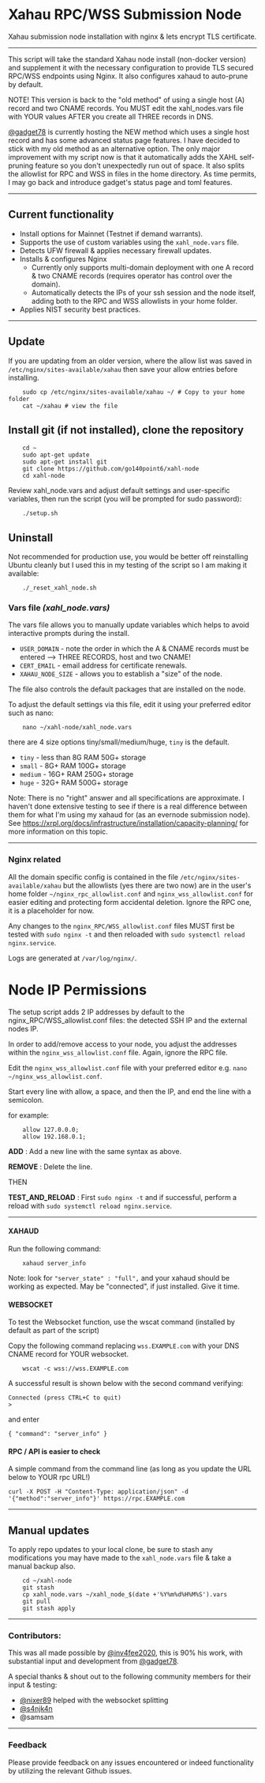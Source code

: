 # Xahau RPC/WSS Submission Node 
Xahau submission node installation with nginx &amp; lets encrypt TLS certificate.

---

This script will take the standard Xahau node install (non-docker version) and supplement it with the necessary configuration to provide TLS secured RPC/WSS endpoints using Nginx. It also configures xahaud to auto-prune by default.

NOTE! This version is back to the "old method" of using a single host (A) record and two CNAME records. You MUST edit the xahl_nodes.vars file with YOUR values AFTER you create all THREE records in DNS.

[@gadget78](https://github.com/gadget78/xahl-node) is currently hosting the NEW method which uses a single host record and has some advanced status page features. I have decided to stick with my old method as an alternative option. The only major improvement with my script now is that it automatically adds the XAHL self-pruning feature so you don't unexpectedly run out of space. It also splits the allowlist for RPC and WSS in files in the home directory. As time permits, I may go back and introduce gadget's status page and toml features.

---

## Current functionality
 - Install options for Mainnet (Testnet if demand warrants).
 - Supports the use of custom variables using the `xahl_node.vars` file.
 - Detects UFW firewall & applies necessary firewall updates.
 - Installs & configures Nginx 
   - Currently only supports multi-domain deployment with one A record & two CNAME records (requires operator has control over the domain).
   - Automatically detects the IPs of your ssh session and the node itself, adding both to the RPC and WSS allowlists in your home folder.
 - Applies NIST security best practices.
 
---

## Update

If you are updating from an older version, where the allow list was saved in `/etc/nginx/sites-available/xahau` then save your allow entries before installing.

        sudo cp /etc/nginx/sites-available/xahau ~/ # Copy to your home folder
        cat ~/xahau # view the file

## Install git (if not installed), clone the repository

        cd ~
        sudo apt-get update
        sudo apt-get install git
        git clone https://github.com/go140point6/xahl-node
        cd xahl-node

Review xahl_node.vars and adjust default settings and user-specific variables, then run the script (you will be prompted for sudo password): 

        ./setup.sh

## Uninstall

Not recommended for production use, you would be better off reinstalling Ubuntu cleanly but I used this in my testing of the script so I am making it available:

        ./_reset_xahl_node.sh

### Vars file _(xahl_node.vars)_

The vars file allows you to manually update variables which helps to avoid interactive prompts during the install.

- `USER_DOMAIN` - note the order in which the A & CNAME records must be entered --> THREE RECORDS, host and two CNAME!
- `CERT_EMAIL` - email address for certificate renewals.
- `XAHAU_NODE_SIZE` - allows you to establish a "size" of the node.

The file also controls the default packages that are installed on the node.

To adjust the default settings via this file, edit it using your preferred editor such as nano:

        nano ~/xahl-node/xahl_node.vars

there are 4 size options tiny/small/medium/huge, `tiny` is the default.
- `tiny` -  less than 8G RAM 50G+ storage
- `small` - 8G+ RAM 100G+ storage
- `medium` - 16G+ RAM 250G+ storage
- `huge` - 32G+ RAM 500G+ storage

Note: There is no "right" answer and all specifications are approximate. I haven't done extensive testing to see if there is a real difference between them for what I'm using my xahaud for (as an evernode submission node). See https://xrpl.org/docs/infrastructure/installation/capacity-planning/ for more information on this topic.

---

### Nginx related

All the domain specific config is contained in the file `/etc/nginx/sites-available/xahau` but the allowlists (yes there are two now) are in the user's home folder `~/nginx_rpc_allowlist.conf` and `nginx_wss_allowlist.conf` for easier editing and protecting form accidental deletion. Ignore the RPC one, it is a placeholder for now.

Any changes to the `nginx_RPC/WSS_allowlist.conf` files MUST first be tested with `sudo nginx -t` and then reloaded with `sudo systemctl reload nginx.service`.

Logs are generated at `/var/log/nginx/`.


# Node IP Permissions

The setup script adds 2 IP addresses by default to the nginx_RPC/WSS_allowlist.conf files: the detected SSH IP and the external nodes IP.

In order to add/remove access to your node, you adjust the addresses within the `nginx_wss_allowlist.conf` file. Again, ignore the RPC file.

Edit the `nginx_wss_allowlist.conf` file with your preferred editor e.g. `nano ~/nginx_wss_allowlist.conf`.

Start every line with allow, a space, and then the IP, and end the line with a semicolon.

for example:

        allow 127.0.0.0;
        allow 192.168.0.1;

__ADD__ : Add a new line with the same syntax as above.

__REMOVE__ : Delete the line.

THEN

__TEST_AND_RELOAD__ : First `sudo nginx -t` and if successful, perform a reload with `sudo systemctl reload nginx.service`.

---

#### XAHAUD

Run the following command:

        xahaud server_info

Note: look for `"server_state" : "full",` and your xahaud should be working as expected.  May be "connected", if just installed. Give it time.

#### WEBSOCKET

To test the Websocket function, use the wscat command (installed by default as part of the script)

Copy the following command replacing `wss.EXAMPLE.com` with your DNS CNAME record for YOUR websocket.

        wscat -c wss://wss.EXAMPLE.com

A successful result is shown below with the second command verifying:

    Connected (press CTRL+C to quit)
    >

and enter

    { "command": "server_info" }

#### RPC / API is easier to check

A simple command from the command line (as long as you update the URL below to YOUR rpc URL!)

    curl -X POST -H "Content-Type: application/json" -d '{"method":"server_info"}' https://rpc.EXAMPLE.com

---

## Manual updates

To apply repo updates to your local clone, be sure to stash any modifications you may have made to the `xahl_node.vars` file & take a manual backup also.

        cd ~/xahl-node
        git stash
        cp xahl_node.vars ~/xahl_node_$(date +'%Y%m%d%H%M%S').vars
        git pull
        git stash apply

---

### Contributors:  
This was all made possible by [@inv4fee2020](https://github.com/inv4fee2020/), this is 90% his work, with substantial input and development from [@gadget78](https://github.com/gadget78).

A special thanks & shout out to the following community members for their input & testing:
- [@nixer89](https://github.com/nixer89) helped with the websocket splitting
- [@s4njk4n](https://github.com/s4njk4n)
- @samsam

---

### Feedback
Please provide feedback on any issues encountered or indeed functionality by utilizing the relevant Github issues.